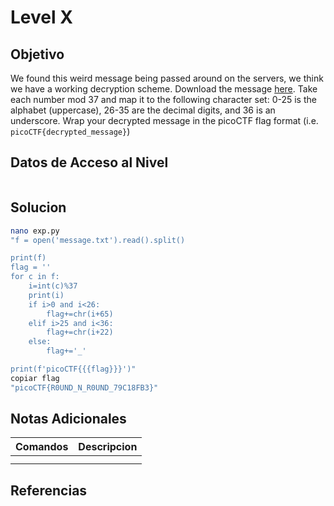 # Level X
## Objetivo
We found this weird message being passed around on the servers, we think we have a working decryption scheme. Download the message [here](https://artifacts.picoctf.net/c/127/message.txt). Take each number mod 37 and map it to the following character set: 0-25 is the alphabet (uppercase), 26-35 are the decimal digits, and 36 is an underscore. Wrap your decrypted message in the picoCTF flag format (i.e. `picoCTF{decrypted_message}`)
## Datos de Acceso al Nivel
```
```
## Solucion
```Bash
nano exp.py
"f = open('message.txt').read().split()

print(f)
flag = ''
for c in f:
    i=int(c)%37
    print(i)
    if i>0 and i<26:
        flag+=chr(i+65)
    elif i>25 and i<36:
        flag+=chr(i+22)
    else:
        flag+='_'

print(f'picoCTF{{{flag}}}')"
copiar flag
"picoCTF{R0UND_N_R0UND_79C18FB3}"
```
## Notas Adicionales
|**Comandos**|**Descripcion**|
|--------|-------------|
|||
|||
## Referencias

